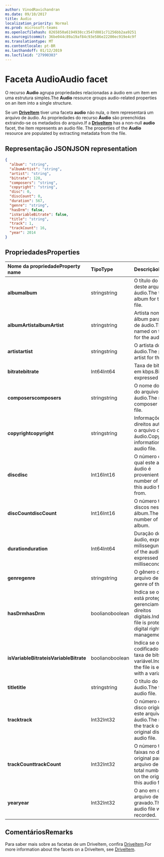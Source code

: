 ```yaml
---
author: VinodRavichandran
ms.date: 09/10/2017
title: Áudio
localization_priority: Normal
ms.prod: microsoft-teams
ms.openlocfilehash: 8265850a6194938cc3547d081c71256bb2aa9251
ms.sourcegitcommit: 36be044c89a19af84c93e586e22200ec919e4c9f
ms.translationtype: MT
ms.contentlocale: pt-BR
ms.lasthandoff: 01/12/2019
ms.locfileid: "27990303"
---
```

# <a name="audio-facet"></a><span data-ttu-id="ed6cf-102">Faceta Audio</span><span class="sxs-lookup"><span data-stu-id="ed6cf-102">Audio facet</span></span>

<span data-ttu-id="ed6cf-103">O recurso **Audio** agrupa propriedades relacionadas a áudio em um item em uma estrutura simples.</span><span class="sxs-lookup"><span data-stu-id="ed6cf-103">The **Audio** resource groups audio-related properties on an item into a single structure.</span></span>

<span data-ttu-id="ed6cf-p101">Se um [**DriveItem**](driveitem.md) tiver uma faceta **audio** não nula, o item representará um arquivo de áudio. As propriedades do recurso **Áudio** são preenchidas extraindo-se os metadados do arquivo.</span><span class="sxs-lookup"><span data-stu-id="ed6cf-p101">If a [**DriveItem**](driveitem.md) has a non-null **audio** facet, the item represents an audio file. The properties of the **Audio** resource are populated by extracting metadata from the file.</span></span> 

## <a name="json-representation"></a><span data-ttu-id="ed6cf-106">Representação JSON</span><span class="sxs-lookup"><span data-stu-id="ed6cf-106">JSON representation</span></span>

<!-- { "blockType": "resource", "@odata.type": "microsoft.graph.audio" } -->
```json
{
  "album": "string",
  "albumArtist": "string",
  "artist": "string",
  "bitrate": 128,
  "composers": "string",
  "copyright": "string",
  "disc": 0,
  "discCount": 0,
  "duration": 567,
  "genre": "string",
  "hasDrm": false,
  "isVariableBitrate": false,
  "title": "string",
  "track": 1,
  "trackCount": 16,
  "year": 2014
}
```

## <a name="properties"></a><span data-ttu-id="ed6cf-107">Propriedades</span><span class="sxs-lookup"><span data-stu-id="ed6cf-107">Properties</span></span>

| <span data-ttu-id="ed6cf-108">Nome da propriedade</span><span class="sxs-lookup"><span data-stu-id="ed6cf-108">Property name</span></span>         | <span data-ttu-id="ed6cf-109">Tipo</span><span class="sxs-lookup"><span data-stu-id="ed6cf-109">Type</span></span>    | <span data-ttu-id="ed6cf-110">Descrição</span><span class="sxs-lookup"><span data-stu-id="ed6cf-110">Description</span></span>                                                          |
|:----------------------|:--------|:---------------------------------------------------------------------|
| <span data-ttu-id="ed6cf-111">**album**</span><span class="sxs-lookup"><span data-stu-id="ed6cf-111">**album**</span></span>             | <span data-ttu-id="ed6cf-112">string</span><span class="sxs-lookup"><span data-stu-id="ed6cf-112">string</span></span>  | <span data-ttu-id="ed6cf-113">O título do álbum deste arquivo de áudio.</span><span class="sxs-lookup"><span data-stu-id="ed6cf-113">The title of the album for this audio file.</span></span>                          |
| <span data-ttu-id="ed6cf-114">**albumArtist**</span><span class="sxs-lookup"><span data-stu-id="ed6cf-114">**albumArtist**</span></span>       | <span data-ttu-id="ed6cf-115">string</span><span class="sxs-lookup"><span data-stu-id="ed6cf-115">string</span></span>  | <span data-ttu-id="ed6cf-116">Artista nomeado no álbum para o arquivo de áudio.</span><span class="sxs-lookup"><span data-stu-id="ed6cf-116">The artist named on the album for the audio file.</span></span>                    |
| <span data-ttu-id="ed6cf-117">**artist**</span><span class="sxs-lookup"><span data-stu-id="ed6cf-117">**artist**</span></span>            | <span data-ttu-id="ed6cf-118">string</span><span class="sxs-lookup"><span data-stu-id="ed6cf-118">string</span></span>  | <span data-ttu-id="ed6cf-119">O artista do arquivo de áudio.</span><span class="sxs-lookup"><span data-stu-id="ed6cf-119">The performing artist for the audio file.</span></span>                            |
| <span data-ttu-id="ed6cf-120">**bitrate**</span><span class="sxs-lookup"><span data-stu-id="ed6cf-120">**bitrate**</span></span>           | <span data-ttu-id="ed6cf-121">Int64</span><span class="sxs-lookup"><span data-stu-id="ed6cf-121">Int64</span></span>   | <span data-ttu-id="ed6cf-122">Taxa de bits expressa em kbps.</span><span class="sxs-lookup"><span data-stu-id="ed6cf-122">Bitrate expressed in kbps.</span></span>                                           |
| <span data-ttu-id="ed6cf-123">**composers**</span><span class="sxs-lookup"><span data-stu-id="ed6cf-123">**composers**</span></span>         | <span data-ttu-id="ed6cf-124">string</span><span class="sxs-lookup"><span data-stu-id="ed6cf-124">string</span></span>  | <span data-ttu-id="ed6cf-125">O nome do compositor do arquivo de áudio.</span><span class="sxs-lookup"><span data-stu-id="ed6cf-125">The name of the composer of the audio file.</span></span>                          |
| <span data-ttu-id="ed6cf-126">**copyright**</span><span class="sxs-lookup"><span data-stu-id="ed6cf-126">**copyright**</span></span>         | <span data-ttu-id="ed6cf-127">string</span><span class="sxs-lookup"><span data-stu-id="ed6cf-127">string</span></span>  | <span data-ttu-id="ed6cf-128">Informações de direitos autorais para o arquivo de áudio.</span><span class="sxs-lookup"><span data-stu-id="ed6cf-128">Copyright information for the audio file.</span></span>                            |
| <span data-ttu-id="ed6cf-129">**disc**</span><span class="sxs-lookup"><span data-stu-id="ed6cf-129">**disc**</span></span>              | <span data-ttu-id="ed6cf-130">Int16</span><span class="sxs-lookup"><span data-stu-id="ed6cf-130">Int16</span></span>   | <span data-ttu-id="ed6cf-131">O número do disco do qual este arquivo de áudio é proveniente.</span><span class="sxs-lookup"><span data-stu-id="ed6cf-131">The number of the disc this audio file came from.</span></span>                    |
| <span data-ttu-id="ed6cf-132">**discCount**</span><span class="sxs-lookup"><span data-stu-id="ed6cf-132">**discCount**</span></span>         | <span data-ttu-id="ed6cf-133">Int16</span><span class="sxs-lookup"><span data-stu-id="ed6cf-133">Int16</span></span>   | <span data-ttu-id="ed6cf-134">O número total de discos neste álbum.</span><span class="sxs-lookup"><span data-stu-id="ed6cf-134">The total number of discs in this album.</span></span>                             |
| <span data-ttu-id="ed6cf-135">**duration**</span><span class="sxs-lookup"><span data-stu-id="ed6cf-135">**duration**</span></span>          | <span data-ttu-id="ed6cf-136">Int64</span><span class="sxs-lookup"><span data-stu-id="ed6cf-136">Int64</span></span>   | <span data-ttu-id="ed6cf-137">Duração do arquivo de áudio, expressa em milissegundos</span><span class="sxs-lookup"><span data-stu-id="ed6cf-137">Duration of the audio file, expressed in milliseconds</span></span>                |
| <span data-ttu-id="ed6cf-138">**genre**</span><span class="sxs-lookup"><span data-stu-id="ed6cf-138">**genre**</span></span>             | <span data-ttu-id="ed6cf-139">string</span><span class="sxs-lookup"><span data-stu-id="ed6cf-139">string</span></span>  | <span data-ttu-id="ed6cf-140">O gênero deste arquivo de áudio.</span><span class="sxs-lookup"><span data-stu-id="ed6cf-140">The genre of this audio file.</span></span>                                        |
| <span data-ttu-id="ed6cf-141">**hasDrm**</span><span class="sxs-lookup"><span data-stu-id="ed6cf-141">**hasDrm**</span></span>            | <span data-ttu-id="ed6cf-142">booliano</span><span class="sxs-lookup"><span data-stu-id="ed6cf-142">boolean</span></span> | <span data-ttu-id="ed6cf-143">Indica se o arquivo está protegido com o gerenciamento de direitos digitais.</span><span class="sxs-lookup"><span data-stu-id="ed6cf-143">Indicates if the file is protected with digital rights management.</span></span>   |
| <span data-ttu-id="ed6cf-144">**isVariableBitrate**</span><span class="sxs-lookup"><span data-stu-id="ed6cf-144">**isVariableBitrate**</span></span> | <span data-ttu-id="ed6cf-145">booliano</span><span class="sxs-lookup"><span data-stu-id="ed6cf-145">boolean</span></span> | <span data-ttu-id="ed6cf-146">Indica se o arquivo é codificado com uma taxa de bits variável.</span><span class="sxs-lookup"><span data-stu-id="ed6cf-146">Indicates if the file is encoded with a variable bitrate.</span></span>            |
| <span data-ttu-id="ed6cf-147">**title**</span><span class="sxs-lookup"><span data-stu-id="ed6cf-147">**title**</span></span>             | <span data-ttu-id="ed6cf-148">string</span><span class="sxs-lookup"><span data-stu-id="ed6cf-148">string</span></span>  | <span data-ttu-id="ed6cf-149">O título do arquivo de áudio.</span><span class="sxs-lookup"><span data-stu-id="ed6cf-149">The title of the audio file.</span></span>                                         |
| <span data-ttu-id="ed6cf-150">**track**</span><span class="sxs-lookup"><span data-stu-id="ed6cf-150">**track**</span></span>             | <span data-ttu-id="ed6cf-151">Int32</span><span class="sxs-lookup"><span data-stu-id="ed6cf-151">Int32</span></span>   | <span data-ttu-id="ed6cf-152">O número da faixa no disco original para este arquivo de áudio.</span><span class="sxs-lookup"><span data-stu-id="ed6cf-152">The number of the track on the original disc for this audio file.</span></span>    |
| <span data-ttu-id="ed6cf-153">**trackCount**</span><span class="sxs-lookup"><span data-stu-id="ed6cf-153">**trackCount**</span></span>        | <span data-ttu-id="ed6cf-154">Int32</span><span class="sxs-lookup"><span data-stu-id="ed6cf-154">Int32</span></span>   | <span data-ttu-id="ed6cf-155">O número total de faixas no disco original para este arquivo de áudio.</span><span class="sxs-lookup"><span data-stu-id="ed6cf-155">The total number of tracks on the original disc for this audio file.</span></span> |
| <span data-ttu-id="ed6cf-156">**year**</span><span class="sxs-lookup"><span data-stu-id="ed6cf-156">**year**</span></span>              | <span data-ttu-id="ed6cf-157">Int32</span><span class="sxs-lookup"><span data-stu-id="ed6cf-157">Int32</span></span>   | <span data-ttu-id="ed6cf-158">O ano em que o arquivo de áudio foi gravado.</span><span class="sxs-lookup"><span data-stu-id="ed6cf-158">The year the audio file was recorded.</span></span>                                |

[item-resource]: ../resources/driveitem.md

## <a name="remarks"></a><span data-ttu-id="ed6cf-159">Comentários</span><span class="sxs-lookup"><span data-stu-id="ed6cf-159">Remarks</span></span>

<span data-ttu-id="ed6cf-160">Para saber mais sobre as facetas de um DriveItem, confira [DriveItem](driveitem.md).</span><span class="sxs-lookup"><span data-stu-id="ed6cf-160">For more information about the facets on a DriveItem, see [DriveItem](driveitem.md).</span></span>

<!-- {
  "type": "#page.annotation",
  "description": "The audio facet provides information about music or audio metadata.",
  "keywords": "music,audio,metadata,onedrive",
  "section": "documentation",
  "tocPath": "Facets/Audio"
} -->

